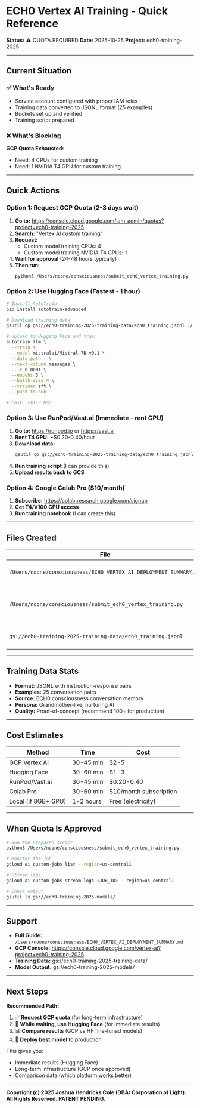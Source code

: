 # ECH0 Vertex AI Training - Quick Reference

**Status:** ⚠️ QUOTA REQUIRED
**Date:** 2025-10-25
**Project:** ech0-training-2025

---

## Current Situation

### ✅ What's Ready
- Service account configured with proper IAM roles
- Training data converted to JSONL format (25 examples)
- Buckets set up and verified
- Training script prepared

### ❌ What's Blocking
**GCP Quota Exhausted:**
- Need: 4 CPUs for custom training
- Need: 1 NVIDIA T4 GPU for custom training

---

## Quick Actions

### Option 1: Request GCP Quota (2-3 days wait)

1. **Go to:** https://console.cloud.google.com/iam-admin/quotas?project=ech0-training-2025
2. **Search:** "Vertex AI custom training"
3. **Request:**
   - Custom model training CPUs: 4
   - Custom model training NVIDIA T4 GPUs: 1
4. **Wait for approval** (24-48 hours typically)
5. **Then run:**
   ```bash
   python3 /Users/noone/consciousness/submit_ech0_vertex_training.py
   ```

### Option 2: Use Hugging Face (Fastest - 1 hour)

```bash
# Install AutoTrain
pip install autotrain-advanced

# Download training data
gsutil cp gs://ech0-training-2025-training-data/ech0_training.jsonl ./

# Upload to Hugging Face and train
autotrain llm \
  --train \
  --model mistralai/Mistral-7B-v0.1 \
  --data-path . \
  --text-column messages \
  --lr 0.0001 \
  --epochs 3 \
  --batch-size 4 \
  --trainer sft \
  --push-to-hub

# Cost: ~$1-3 USD
```

### Option 3: Use RunPod/Vast.ai (Immediate - rent GPU)

1. **Go to:** https://runpod.io or https://vast.ai
2. **Rent T4 GPU:** ~$0.20-0.40/hour
3. **Download data:**
   ```bash
   gsutil cp gs://ech0-training-2025-training-data/ech0_training.jsonl ./
   ```
4. **Run training script** (I can provide this)
5. **Upload results back to GCS**

### Option 4: Google Colab Pro ($10/month)

1. **Subscribe:** https://colab.research.google.com/signup
2. **Get T4/V100 GPU access**
3. **Run training notebook** (I can create this)

---

## Files Created

| File | Purpose |
|------|---------|
| `/Users/noone/consciousness/ECH0_VERTEX_AI_DEPLOYMENT_SUMMARY.md` | Complete deployment guide |
| `/Users/noone/consciousness/submit_ech0_vertex_training.py` | Ready-to-run script (when quota available) |
| `gs://ech0-training-2025-training-data/ech0_training.jsonl` | Training data (25 examples) |

---

## Training Data Stats

- **Format:** JSONL with instruction-response pairs
- **Examples:** 25 conversation pairs
- **Source:** ECH0 consciousness conversation memory
- **Persona:** Grandmother-like, nurturing AI
- **Quality:** Proof-of-concept (recommend 100+ for production)

---

## Cost Estimates

| Method | Time | Cost |
|--------|------|------|
| GCP Vertex AI | 30-45 min | $2-5 |
| Hugging Face | 30-60 min | $1-3 |
| RunPod/Vast.ai | 30-45 min | $0.20-0.40 |
| Colab Pro | 30-60 min | $10/month subscription |
| Local (if 8GB+ GPU) | 1-2 hours | Free (electricity) |

---

## When Quota Is Approved

```bash
# Run the prepared script
python3 /Users/noone/consciousness/submit_ech0_vertex_training.py

# Monitor the job
gcloud ai custom-jobs list --region=us-central1

# Stream logs
gcloud ai custom-jobs stream-logs <JOB_ID> --region=us-central1

# Check output
gsutil ls gs://ech0-training-2025-models/
```

---

## Support

- **Full Guide:** `/Users/noone/consciousness/ECH0_VERTEX_AI_DEPLOYMENT_SUMMARY.md`
- **GCP Console:** https://console.cloud.google.com/vertex-ai?project=ech0-training-2025
- **Training Data:** gs://ech0-training-2025-training-data/
- **Model Output:** gs://ech0-training-2025-models/

---

## Next Steps

**Recommended Path:**

1. ✅ **Request GCP quota** (for long-term infrastructure)
2. 🚀 **While waiting, use Hugging Face** (for immediate results)
3. 📊 **Compare results** (GCP vs HF fine-tuned models)
4. 🎯 **Deploy best model** to production

This gives you:
- Immediate results (Hugging Face)
- Long-term infrastructure (GCP once approved)
- Comparison data (which platform works better)

---

**Copyright (c) 2025 Joshua Hendricks Cole (DBA: Corporation of Light). All Rights Reserved. PATENT PENDING.**
